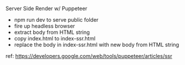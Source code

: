 Server Side Render w/ Puppeteer

- npm run dev to serve public folder
- fire up headless browser
- extract body from HTML string
- copy index.html to index-ssr.html
- replace the body in index-ssr.html with new body from HTML string

ref: https://developers.google.com/web/tools/puppeteer/articles/ssr
